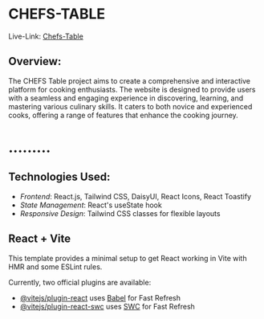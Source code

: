 # CHEFS-TABLE
Live-Link: [Chefs-Table](https://react-spa-assignment-7.netlify.app/)

## Overview:
The CHEFS Table project aims to create a comprehensive and interactive platform for cooking enthusiasts. The website is designed to provide users with a seamless and engaging experience in discovering, learning, and mastering various culinary skills. It caters to both novice and experienced cooks, offering a range of features that enhance the cooking journey.

# .........
## Technologies Used:

* *Frontend*: React.js, Tailwind CSS, DaisyUI, React Icons, React Toastify
* *State Management*: React's useState hook
* *Responsive Design*: Tailwind CSS classes for flexible layouts

## React + Vite

This template provides a minimal setup to get React working in Vite with HMR and some ESLint rules.

Currently, two official plugins are available:

- [@vitejs/plugin-react](https://github.com/vitejs/vite-plugin-react/blob/main/packages/plugin-react/README.md) uses [Babel](https://babeljs.io/) for Fast Refresh
- [@vitejs/plugin-react-swc](https://github.com/vitejs/vite-plugin-react-swc) uses [SWC](https://swc.rs/) for Fast Refresh
